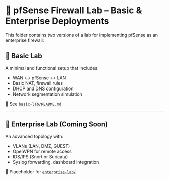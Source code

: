 # 🧱 pfSense Firewall Lab – Basic & Enterprise Deployments

This folder contains two versions of a lab for implementing pfSense as an enterprise firewall:

## 🔹 Basic Lab
A minimal and functional setup that includes:
- WAN ↔ pfSense ↔ LAN
- Basic NAT, firewall rules
- DHCP and DNS configuration
- Network segmentation simulation

📂 See [`basic-lab/README.md`](basic-lab/README.md)

---

## 🏢 Enterprise Lab (Coming Soon)
An advanced topology with:
- VLANs (LAN, DMZ, GUEST)
- OpenVPN for remote access
- IDS/IPS (Snort or Suricata)
- Syslog forwarding, dashboard integration

📂 Placeholder for [`enterprise-lab/`](enterprise-lab/)
